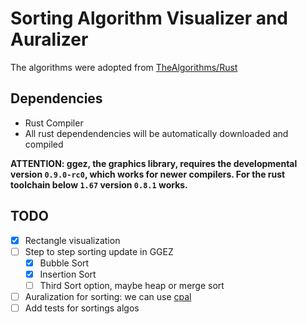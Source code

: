 # Sorting Algorithm Visualizer and Auralizer

The algorithms were adopted from [TheAlgorithms/Rust](https://github.com/TheAlgorithms/Rust)

## Dependencies

- Rust Compiler
- All rust dependendencies will be automatically downloaded and compiled

**ATTENTION: ggez, the graphics library, requires the developmental version `0.9.0-rc0`, which works for newer compilers.
For the rust toolchain below `1.67` version `0.8.1` works.**

## TODO

- [x] Rectangle visualization
- [ ] Step to step sorting update in GGEZ
  - [x] Bubble Sort
  - [x] Insertion Sort
  - [ ] Third Sort option, maybe heap or merge sort
- [ ] Auralization for sorting: we can use [cpal](https://github.com/RustAudio/cpal.git)
- [ ] Add tests for sortings algos

